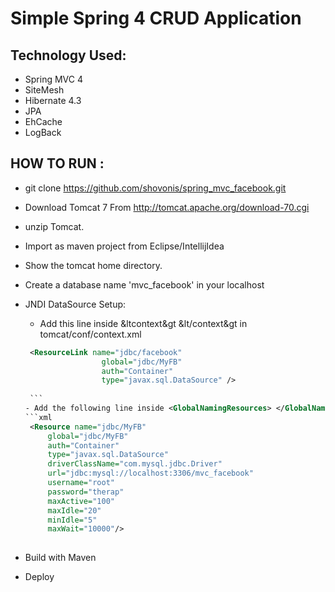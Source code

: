 Simple Spring 4 CRUD Application 
==================================

Technology Used: 
----------------
- Spring MVC 4 
- SiteMesh 
- Hibernate 4.3
- JPA 
- EhCache
- LogBack

HOW TO RUN : 
-------------
- git clone https://github.com/shovonis/spring_mvc_facebook.git
- Download  Tomcat 7 From http://tomcat.apache.org/download-70.cgi
- unzip  Tomcat. 
- Import as maven project from Eclipse/IntellijIdea
- Show the tomcat home directory.
- Create a database name  'mvc_facebook' in your localhost
- JNDI DataSource Setup: 
    - Add this line inside &ltcontext&gt &lt/context&gt in tomcat/conf/context.xml
    
     ```xml
      <ResourceLink name="jdbc/facebook"
                      global="jdbc/MyFB"
                      auth="Container"
                      type="javax.sql.DataSource" />
                      
      ```               
    - Add the following line inside <GlobalNamingResources> </GlobalNamingResources> in tomcat/conf/server.xml
     ```xml
      <Resource name="jdbc/MyFB"
          global="jdbc/MyFB"
          auth="Container"
          type="javax.sql.DataSource"
          driverClassName="com.mysql.jdbc.Driver"
          url="jdbc:mysql://localhost:3306/mvc_facebook"
          username="root"
          password="therap"
          maxActive="100"
          maxIdle="20"
          minIdle="5"
          maxWait="10000"/>
          
     ```  
                       
- Build with Maven 
- Deploy

